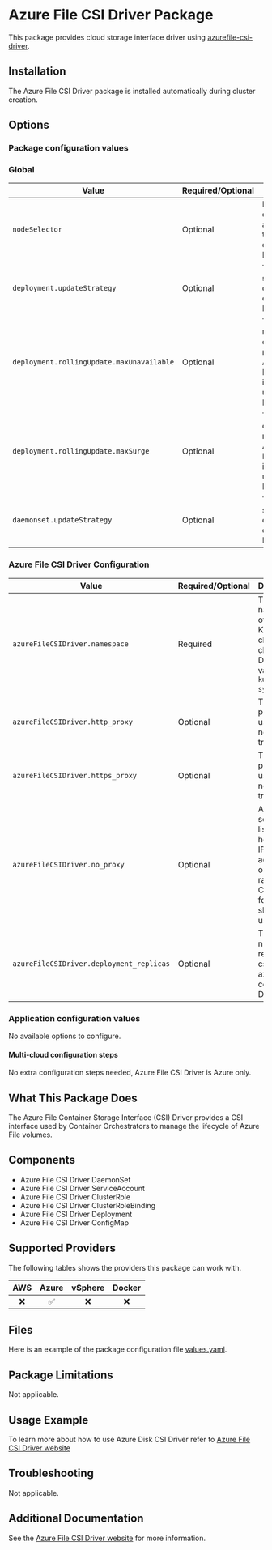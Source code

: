 # Azure File CSI Driver Package

This package provides cloud storage interface driver using [azurefile-csi-driver](https://github.com/kubernetes-sigs/azurefile-csi-driver).

## Installation

The Azure File CSI Driver package is installed automatically during cluster creation.

## Options

### Package configuration values

### Global

| Value | Required/Optional | Description |
|-------|-------------------|-------------|
| `nodeSelector` | Optional | NodeSelector configuration applied to all the deployments. Defaults to null. |
| `deployment.updateStrategy` | Optional | The update strategy of deployments to overwrite. Defaults to null. |
| `deployment.rollingUpdate.maxUnavailable` | Optional | The maxUnavailable of rollingUpdate. Applied only if RollingUpdate is used as updateStrategy. Defaults to null. |
| `deployment.rollingUpdate.maxSurge` | Optional | The maxSurge of rollingUpdate. Applied only if RollingUpdate is used as updateStrategy. Defaults to null. |
| `daemonset.updateStrategy` | Optional | The update strategy of daemonsets to overwrite. Defaults to null. |

### Azure File CSI Driver Configuration

| Value | Required/Optional | Description |
|-------|-------------------|-------------|
| `azureFileCSIDriver.namespace` | Required | The namespace of the Kubernetes cluster in cluster ID. Default value is `kube-system`. |
| `azureFileCSIDriver.http_proxy`                     | Optional          | The HTTP proxy to use for network traffic                                                                                                                                                         |
| `azureFileCSIDriver.https_proxy`                    | Optional          | The HTTPS proxy to use for network traffic                                                                                                                                                        |
| `azureFileCSIDriver.no_proxy`                       | Optional          | A comma-separated list of hostnames, IP addresses, or IP ranges in CIDR format that should not use a proxy
| `azureFileCSIDriver.deployment_replicas` | Optional | The number of replicas of csi-azurefile-controller. Default: `3`. |

### Application configuration values

No available options to configure.

#### Multi-cloud configuration steps

No extra configuration steps needed, Azure File CSI Driver is Azure only.

## What This Package Does

The Azure File Container Storage Interface (CSI) Driver provides a CSI interface used by Container Orchestrators to manage the lifecycle of Azure File volumes.

## Components

* Azure File CSI Driver DaemonSet
* Azure File CSI Driver ServiceAccount
* Azure File CSI Driver ClusterRole
* Azure File CSI Driver ClusterRoleBinding
* Azure File CSI Driver Deployment
* Azure File CSI Driver ConfigMap

## Supported Providers

The following tables shows the providers this package can work with.

| AWS  |  Azure  | vSphere  | Docker |
|:---:|:---:|:---:|:---:|
|  ❌ |  ✅  | ❌  |  ❌  |

## Files

Here is an example of the package configuration file [values.yaml](bundle/config/values.yaml).

## Package Limitations

Not applicable.

## Usage Example

To learn more about how to use Azure Disk CSI Driver refer to [Azure File CSI Driver website](https://github.com/kubernetes-sigs/azurefile-csi-driver)

## Troubleshooting

Not applicable.

## Additional Documentation

See the [Azure File CSI Driver website](https://github.com/kubernetes-sigs/azurefile-csi-driver) for more information.
